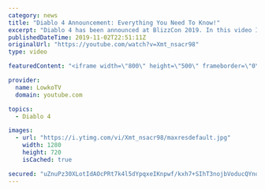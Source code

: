 ```yaml
---
category: news
title: "Diablo 4 Announcement: Everything You Need To Know!"
excerpt: "Diablo 4 has been announced at BlizzCon 2019. In this video I go over everything you need to know about this upcoming Blizzard Entertainment game."
publishedDateTime: 2019-11-02T22:51:11Z
originalUrl: "https://youtube.com/watch?v=Xmt_nsacr98"
type: video

featuredContent: "<iframe width=\"800\" height=\"500\" frameborder=\"0\" src=\"https://www.youtube.com/embed/Xmt_nsacr98\" allow=\"accelerometer; autoplay; encrypted-media; gyroscope; picture-in-picture\" allowfullscreen></iframe>"

provider:
  name: LowkoTV
  domain: youtube.com

topics:
  - Diablo 4

images:
  - url: "https://i.ytimg.com/vi/Xmt_nsacr98/maxresdefault.jpg"
    width: 1280
    height: 720
    isCached: true

secured: "uZnuPz30XLotIdAOcPRt7k4l5dYpqxeIKnpwf/kxh7+SIhT3nojbVoducQYnqGFXgkzC/6oJY1x4K/48OVSdaaC+p/qRqf8NMKOrPLesRmjuTOVB2Hjwl7Mg2DgJxoi3Hwj9UW0Sbr98hUSf21o51X9YHoKPkeZq91rjl6SVeknRFOVxcR++U7XPTA4IYetBYFqaFaf0QxG9m/+XXObsdZWD/mhe/hzp5hsGhajk2kkGiPkFx/LFUu9eeesYRHjaLF2tpprm+GMNKpAQAC1wxIra22lydf5kcdmGYNU5dnlQBVDyIKpWg0hfqKUtGSONab99fnKdMUZPziWYEx1UKAtTCXUatJQAuaX9YYRlKeY7Rx8J/akE+jSFYKRH0aqgVliPby8+vboEOLb1kFYC5asgIbW+7UhuT1FE8R5h+zuIEsT2+HSR8zxGFdArCKWQ;bnIoU2rwjrATggkpSIZLFg=="
---
```


